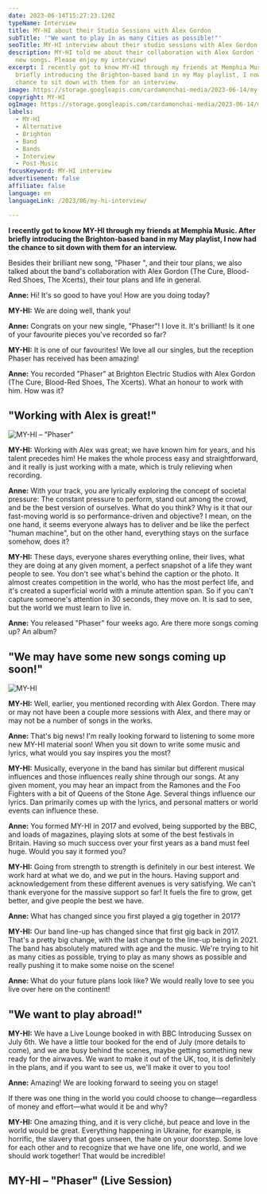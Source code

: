 ```yaml
---
date: 2023-06-14T15:27:23.120Z
typeName: Interview
title: MY-HI about their Studio Sessions with Alex Gordon
subTitle: '"We want to play in as many Cities as possible!"'
seoTitle: MY-HI interview about their studio sessions with Alex Gordon
description: MY-HI told me about their collaboration with Alex Gordon for their
  new songs. Please enjoy my interview!
excerpt: I recently got to know MY-HI through my friends at Memphia Music. After
  briefly introducing the Brighton-based band in my May playlist, I now had the
  chance to sit down with them for an interview.
image: https://storage.googleapis.com/cardamonchai-media/2023-06-14/my-hi-band-1-jpg-imagine-080808_272f3a_1024_768/640.webp
copyright: MY-HI
ogImage: https://storage.googleapis.com/cardamonchai-media/2023-06-14/my-hi-og-jpg-imagine-080808_2d333d_1200_628/640.webp
labels:
  - MY-HI
  - Alternative
  - Brighton
  - Band
  - Bands
  - Interview
  - Post-Music
focusKeyword: MY-HI interview
advertisement: false
affiliate: false
language: en
languageLink: /2023/06/my-hi-interview/

---
```


**I recently got to know MY-HI through my friends at Memphia Music. After briefly introducing the Brighton-based band in my May playlist, I now had the chance to sit down with them for an interview.**

Besides their brilliant new song, "Phaser ", and their tour plans, we also talked about the band's collaboration with Alex Gordon (The Cure, Blood-Red Shoes, The Xcerts), their tour plans and life in general.

**Anne:** Hi! It's so good to have you! How are you doing today?

**MY-HI:** We are doing well, thank you!

**Anne:** Congrats on your new single, "Phaser"! I love it. It's brilliant! Is it one of your favourite pieces you've recorded so far?

**MY-HI:** It is one of our favourites! We love all our singles, but the reception Phaser has received has been amazing!

**Anne:** You recorded "Phaser" at Brighton Electric Studios with Alex Gordon (The Cure, Blood-Red Shoes, The Xcerts). What an honour to work with him. How was it?

## "Working with Alex is great!"

![MY-HI – "Phaser"](https://storage.googleapis.com/cardamonchai-media/2023-06-14/my-hi-jpeg-imagine-080808_4a3e38_1000_1000/640.webp 'MY-HI – "Phaser"')

**MY-HI:** Working with Alex was great; we have known him for years, and his talent precedes him! He makes the whole process easy and straightforward, and it really is just working with a mate, which is truly relieving when recording.

**Anne:** With your track, you are lyrically exploring the concept of societal pressure: The constant pressure to perform, stand out among the crowd, and be the best version of ourselves. What do you think? Why is it that our fast-moving world is so performance-driven and objective? I mean, on the one hand, it seems everyone always has to deliver and be like the perfect "human machine", but on the other hand, everything stays on the surface somehow, does it?

**MY-HI:** These days, everyone shares everything online, their lives, what they are doing at any given moment, a perfect snapshot of a life they want people to see. You don't see what's behind the caption or the photo. It almost creates competition in the world, who has the most perfect life, and it's created a superficial world with a minute attention span. So if you can't capture someone's attention in 30 seconds, they move on. It is sad to see, but the world we must learn to live in.

**Anne:** You released "Phaser" four weeks ago. Are there more songs coming up? An album?

## "We may have some new songs coming up soon!"

![MY-HI](https://storage.googleapis.com/cardamonchai-media/2023-06-14/my-hi-band-2-1-jpg-imagine-080808_333a35_1024_768/640.webp 'MY-HI')

**MY-HI:** Well, earlier, you mentioned recording with Alex Gordon. There may or may not have been a couple more sessions with Alex, and there may or may not be a number of songs in the works.

**Anne:** That's big news! I'm really looking forward to listening to some more new MY-HI material soon! When you sit down to write some music and lyrics, what would you say inspires you the most?

**MY-HI:** Musically, everyone in the band has similar but different musical influences and those influences really shine through our songs. At any given moment, you may hear an impact from the Ramones and the Foo Fighters with a bit of Queens of the Stone Age. Several things influence our lyrics. Dan primarily comes up with the lyrics, and personal matters or world events can influence these.

**Anne:** You formed MY-HI in 2017 and evolved, being supported by the BBC, and loads of magazines, playing slots at some of the best festivals in Britain. Having so much success over your first years as a band must feel huge. Would you say it formed you?

**MY-HI:** Going from strength to strength is definitely in our best interest. We work hard at what we do, and we put in the hours. Having support and acknowledgement from these different avenues is very satisfying. We can't thank everyone for the massive support so far! It fuels the fire to grow, get better, and give people the best we have.

**Anne:** What has changed since you first played a gig together in 2017?

**MY-HI:** Our band line-up has changed since that first gig back in 2017. That's a pretty big change, with the last change to the line-up being in 2021. The band has absolutely matured with age and the music. We're trying to hit as many cities as possible, trying to play as many shows as possible and really pushing it to make some noise on the scene!

**Anne:** What do your future plans look like? We would really love to see you live over here on the continent!

## "We want to play abroad!"

**MY-HI:** We have a Live Lounge booked in with BBC Introducing Sussex on July 6th. We have a little tour booked for the end of July (more details to come), and we are busy behind the scenes, maybe getting something new ready for the airwaves. We want to make it out of the UK, too, it is definitely in the plans, and if you want to see us, we'll make it over to you too!

**Anne:** Amazing! We are looking forward to seeing you on stage!

If there was one thing in the world you could choose to change—regardless of money and effort—what would it be and why?

**MY-HI:** One amazing thing, and it is very cliché, but peace and love in the world would be great. Everything happening in Ukraine, for example, is horrific, the slavery that goes unseen, the hate on your doorstep. Some love for each other and to recognize that we have one life, one world, and we should work together! That would be incredible!

## MY-HI – "Phaser" (Live Session)

<YouTube id="DdacsoNPnP0" />
